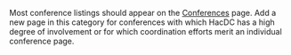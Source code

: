 Most conference listings should appear on the
[Conferences](Conferences) page. Add a new page in this
category for conferences with which HacDC has a high degree of
involvement or for which coordination efforts merit an individual
conference page.
